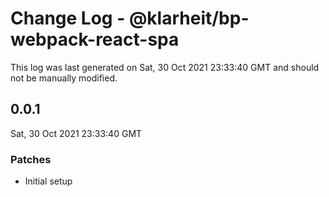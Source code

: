 # Change Log - @klarheit/bp-webpack-react-spa

This log was last generated on Sat, 30 Oct 2021 23:33:40 GMT and should not be manually modified.

## 0.0.1
Sat, 30 Oct 2021 23:33:40 GMT

### Patches

- Initial setup


